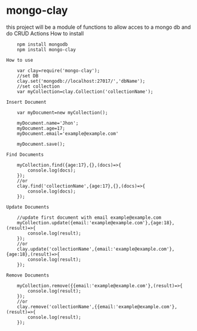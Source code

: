 # mongo-clay
this project will be a module  of functions to allow acces to a mongo db and do CRUD Actions
	How to install

		npm install mongodb 
		npm install mongo-clay

	How to use
	
		var clay=require('mongo-clay');
	    //set DB 
		clay.set('mongodb://localhost:27017/','dbName');
		//set collection
		var myCollection=clay.Collection('collectionName');
	
	Insert Document

		var myDocument=new myCollection();
		
		myDocument.name='Jhon';
		myDocument.age=17;
		myDocument.email='example@example.com'

		myDocument.save();

	Find Documents

		myCollection.find({age:17},{},(docs)=>{
			console.log(docs);
		});
		//or
		clay.find('collectionName',{age:17},{},(docs)=>{
			console.log(docs);
		});

	Update Documents

		//update first document with email example@example.com
		myCollection.update({email:'example@example.com'},{age:18},(result)=>{
			console.log(result);
		});
		//or
		clay.update('collectionName',{email:'example@example.com'},{age:18},(result)=>{
			console.log(result);
		});

	Remove Documents
	
		myCollection.remove({{email:'example@example.com'},(result)=>{
			console.log(result);
		});
		//or
		clay.remove('collectionName',{{email:'example@example.com'},(result)=>{
			console.log(result);
		});

